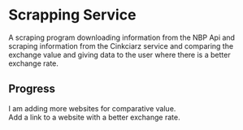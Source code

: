 <h1>Scrapping Service</h1>
A scraping program downloading information from the NBP Api and scraping information from the Cinkciarz service and comparing the exchange value and giving data to the user where there is a better exchange rate.
<h2>Progress</h2>
I am adding more websites for comparative value.<br>
Add a link to a website with a better exchange rate.

